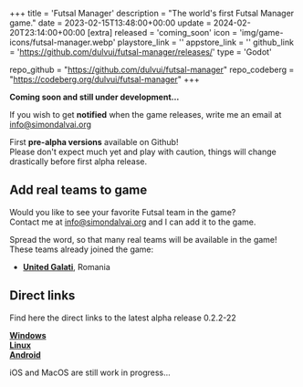 +++
title = 'Futsal Manager'
description = "The world's first Futsal Manager game."
date = 2023-02-15T13:48:00+00:00
update = 2024-02-20T23:14:00+00:00
[extra]
released = 'coming_soon'
icon = 'img/game-icons/futsal-manager.webp'
playstore_link = ''
appstore_link = ''
github_link = 'https://github.com/dulvui/futsal-manager/releases/'
type = 'Godot'

repo_github = "https://github.com/dulvui/futsal-manager"
repo_codeberg = "https://codeberg.org/dulvui/futsal-manager"
+++

**Coming soon and still under development...**  

If you wish to get **notified** when the game releases, write me an email at [info@simondalvai.org](mailto:info@simondalvai.org?subject=Futsal%20Manager%20release%20notification)

First **pre-alpha versions** available on Github!  
Please don't expect much yet and play with caution, things will change drastically before first alpha release.

## Add real teams to game
Would you like to see your favorite Futsal team in the game?     
Contact me at [info@simondalvai.org](mailto:info@simondalvai.org?subject=Futsal%20Manager%20Teams) and I can add it to the game.

Spread the word, so that many real teams will be available in the game!  
These teams already joined the game:
 - [**United Galati**](https://unitedgalati.ro), Romania 


## Direct links
Find here the direct links to the latest alpha release 0.2.2-22  

[**Windows**](https://github.com/dulvui/futsal-manager/releases/download/0.2.2-22/FutsalManager-Windows.zip)  
[**Linux**](https://github.com/dulvui/futsal-manager/releases/download/0.2.2-22/FutsalManager-Linux.x86_64)  
[**Android**](https://github.com/dulvui/futsal-manager/releases/download/0.2.2-22/FutsalManager.apk)  

iOS and MacOS are still work in progress...  
